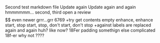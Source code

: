 Second test markdown file
Update again
Update again and again
hmmmmmm...
second, third
open a review
$$$$
$$
even newer
grrr...grr
6769
+try get
contents
empty
enhance, enhance
start, stop
start, stop, don't start, don't stop
+against
labels are replaced again and again
huh? like now?
18Fer
padding
somethign else
complicated
18f-er
why not
????
